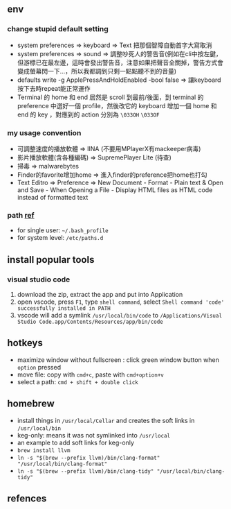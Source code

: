 ## env

### change stupid default setting
*  system preferences => keyboard => Text 把那個智障自動首字大寫取消
*  system preferences => sound => 調整吵死人的警告音(例如在cli中按左鍵，但游標已在最左邊，這時會發出警告音，注意如果把聲音全關掉，警告方式會變成螢幕閃一下…，所以我都調到只剩一點點聽不到的音量)
*  defaults write -g ApplePressAndHoldEnabled -bool false => 讓keyboard按下去時repeat能正常運作
*  Terminal 的 home 和 end 居然是 scroll 到最前/後面，到 terminal 的 preference 中選好一個 profile，然後改它的 keyboard 增加一個 home 和 end 的 key ，對應到的 action 分別為 `\033OH` `\033OF`

### my usage convention
*  可調整速度的播放軟體 => IINA (不要用MPlayerX有mackeeper病毒)
*  影片播放軟體(含各種編碼) => SupremePlayer Lite (待查)
*  掃毒 => malwarebytes
*  Finder的favorite增加home => 進入finder的preference把home也打勾
*  Text Editro => Preference => New Document - Format - Plain text  & Open and Save - When Opening a File - Display HTML files as HTML code instead of formatted text

### path [ref][1]

* for single user: `~/.bash_profile`
* for system level: `/etc/paths.d`

## install popular tools

### visual studio code

1. download the zip, extract the app and put into Application
2. open vscode, press `F1`, type `shell command`, select `Shell command 'code' successfully installed in PATH`
3. vscode will add a symlink `/usr/local/bin/code` to `/Applications/Visual Studio Code.app/Contents/Resources/app/bin/code`

## hotkeys

* maximize window without fullscreen : click green window button when `option` pressed
* move file: copy with `cmd+c`, paste with `cmd+option+v`
* select a path: `cmd + shift + double click`

## homebrew

* install things in `/usr/local/Cellar` and creates the soft links in `/usr/local/bin`
* keg-only: means it was not symlinked into `/usr/local`
*   an example to add soft links for keg-only
*   `brew install llvm`
*   `ln -s "$(brew --prefix llvm)/bin/clang-format" "/usr/local/bin/clang-format"`
*   `ln -s "$(brew --prefix llvm)/bin/clang-tidy" "/usr/local/bin/clang-tidy"`

## refences

[1]:  <https://www.cyberciti.biz/faq/appleosx-bash-unix-change-set-path-environment-variable/>
